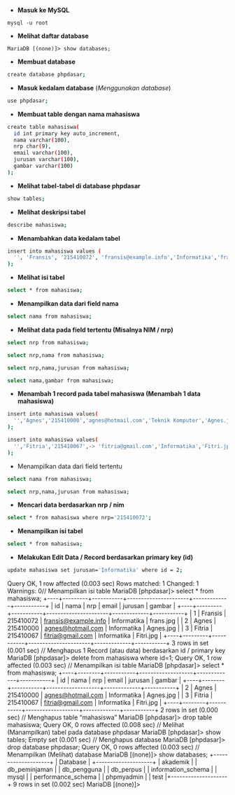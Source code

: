 - **Masuk ke MySQL**
```
mysql -u root
``` 

- **Melihat daftar database**
```
MariaDB [(none)]> show databases;
```
- **Membuat database**
```bash
create database phpdasar;
```  
- **Masuk kedalam database** (*Menggunakan database*)
```bash
use phpdasar;
```
- **Membuat table dengan nama mahasiswa**
```bash  
create table mahasiswa(
  id int primary key auto_increment,
  nama varchar(100),
  nrp char(9),
  email varchar(100),
  jurusan varchar(100),
  gambar varchar(100)
);
```

- **Melihat tabel-tabel di database phpdasar**
```bash
show tables;
```

- **Melihat deskripsi tabel**
```bash
describe mahasiswa;
```

- **Menambahkan data kedalam tabel**
```bash
insert into mahasiswa values (
  '', 'Fransis', '215410072', 'fransis@example.info','Informatika','frans.jpg'
);
``` 

- **Melihat isi tabel**
```bash
select * from mahasiswa;
```

- **Menampilkan data dari field nama**
```bash
select nama from mahasiswa;
```

- **Melihat data pada field tertentu (Misalnya NIM / nrp)**
```bash
select nrp from mahasiswa;
```

```bash
select nrp,nama from mahasiswa;
```

```bash
select nrp,nama,jurusan from mahasiswa;
```

```bash
select nama,gambar from mahasiswa;
```

- **Menambah 1 record pada tabel mahasiswa (Menambah 1 data mahasiswa)**
```bash
insert into mahasiswa values(
  '','Agnes','215410000','agnes@hotmail.com','Teknik Komputer','Agnes.jpg'
);
```

```bash
insert into mahasiswa values(
  '','Fitria','215410067',-> 'fitria@gmail.com','Informatika','Fitri.jpg'
);
```

- Menampilkan data dari field tertentu  
```bash
select nama from mahasiswa;
```

```bash
select nrp,nama,jurusan from mahasiswa;
```

- **Mencari data berdasarkan nrp / nim**
```bash
select * from mahasiswa where nrp='215410072';
```

- **Menampilkan isi tabel**
```bash
select * from mahasiswa;
```

- **Melakukan Edit Data / Record berdasarkan primary key (id)**
```bash
update mahasiswa set jurusan='Informatika' where id = 2;
```

Query OK, 1 row affected (0.003 sec)
Rows matched: 1 Changed: 1 Warnings: 0// Menampilkan isi table
MariaDB [phpdasar]> select * from mahasiswa;
+----+---------+-----------+----------------------+-------------+-----------+
| id | nama | nrp | email | jurusan | gambar |
+----+---------+-----------+----------------------+-------------+-----------+
| 1 | Fransis | 215410072 | fransis@example.info | Informatika | frans.jpg |
| 2 | Agnes | 215410000 | agnes@hotmail.com | Informatika | Agnes.jpg |
| 3 | Fitria | 215410067 | fitria@gmail.com | Informatika | Fitri.jpg |
+----+---------+-----------+----------------------+-------------+-----------+
3 rows in set (0.001 sec)
// Menghapus 1 Record (atau data) berdasarkan id / primary key
MariaDB [phpdasar]> delete from mahasiswa where id=1;
Query OK, 1 row affected (0.003 sec)
// Menampilkan isi table
MariaDB [phpdasar]> select * from mahasiswa;
+----+--------+-----------+-------------------+-------------+-----------+
| id | nama | nrp | email | jurusan | gambar |
+----+--------+-----------+-------------------+-------------+-----------+
| 2 | Agnes | 215410000 | agnes@hotmail.com | Informatika | Agnes.jpg |
| 3 | Fitria | 215410067 | fitria@gmail.com | Informatika | Fitri.jpg |
+----+--------+-----------+-------------------+-------------+-----------+
2 rows in set (0.000 sec)
// Menghapus table “mahasiswa”
MariaDB [phpdasar]> drop table mahasiswa;
Query OK, 0 rows affected (0.008 sec)
// Melihat (Manampilkan) tabel pada database phpdasar
MariaDB [phpdasar]> show tables;
Empty set (0.001 sec)
// Menghapus database
MariaDB [phpdasar]> drop database phpdasar;
Query OK, 0 rows affected (0.003 sec)
// Menampilkan (Melihat) database
MariaDB [(none)]> show databases;
+--------------------+
| Database |
+--------------------+
| akademik |
| db_peminjaman |
| db_pengguna |
| db_perpus |
| information_schema |
| mysql |
| performance_schema |
| phpmyadmin |
| test |+--------------------+
9 rows in set (0.002 sec)
MariaDB [(none)]>
